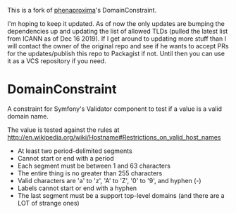 This is a fork of [phenaproxima](https://github.com/phenaproxima/DomainConstraint)'s DomainConstraint.

I'm hoping to keep it updated. As of now the only updates are bumping the dependencies up and updating the list of allowed TLDs (pulled the latest list from ICANN as of Dec 16 2019). If I get around to updating more stuff than I will contact the owner of the original repo and see if he wants to accept PRs for the updates/publish this repo to Packagist if not. Until then you can use it as a VCS repository if you need.
# DomainConstraint
A constraint for Symfony's Validator component to test if a value is a valid domain name.

The value is tested against the rules at http://en.wikipedia.org/wiki/Hostname#Restrictions_on_valid_host_names

* At least two period-delimited segments
* Cannot start or end with a period
* Each segment must be between 1 and 63 characters
* The entire thing is no greater than 255 characters
* Valid characters are 'a' to 'z', 'A' to 'Z', '0' to '9', and hyphen (-)
* Labels cannot start or end with a hyphen
* The last segment must be a support top-level domains (and there are a LOT of strange ones)
